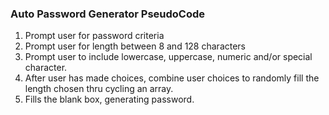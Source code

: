 ### Auto Password Generator PseudoCode

1. Prompt user for password criteria
2. Prompt user for length between 8 and 128 characters
3. Prompt user to include lowercase, uppercase, numeric and/or special character.
4. After user has made choices, combine user choices to randomly fill the length chosen thru cycling an array. 
5. Fills the blank box, generating password.